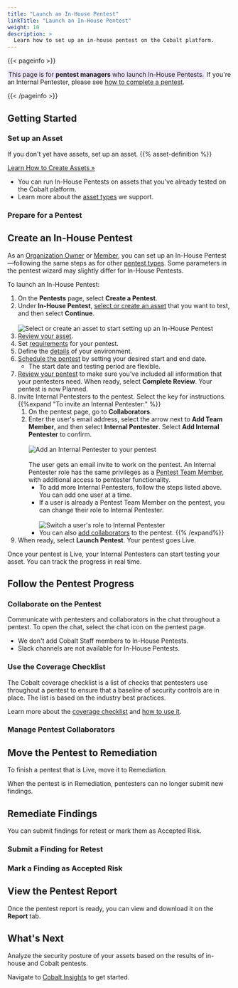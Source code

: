 ```yaml
---
title: "Launch an In-House Pentest"
linkTitle: "Launch an In-House Pentest"
weight: 10
description: >
  Learn how to set up an in-house pentest on the Cobalt platform.
---
```


{{< pageinfo >}}
<p><span style="background-color: #ECE6FA; padding: 2px;">This page is for <b>pentest managers</b> who launch In-House Pentests.</span> If you're an Internal Pentester, please see <a href="/pmp/complete-pentest/">how to complete a pentest</a>.</p>
{{< /pageinfo >}}

## Getting Started

### Set up an Asset

If you don't yet have assets, set up an asset. {{% asset-definition %}}

<a class="btn btn-outline-primary rounded" href="/getting-started/assets/">Learn How to Create Assets »</a>

- You can run In-House Pentests on assets that you've already tested on the Cobalt platform.
- Learn more about the [asset types](/platform-deep-dive/assets/asset-types/) we support.

### Prepare for a Pentest



## Create an In-House Pentest

As an [Organization Owner](/getting-started/glossary/#organization-owner) or [Member](/getting-started/glossary/#organization-member), you can set up an In-House Pentest—following the same steps as for other [pentest types](/platform-deep-dive/pentests/pentest-types/). Some parameters in the pentest wizard may slightly differ for In-House Pentests.

To launch an In-House Pentest:

1. On the **Pentests** page, select **Create a Pentest**.
1. Under **In-House Pentest**, [select or create an asset](/getting-started/select-pentest-type/#select-or-create-an-asset) that you want to test, and then select **Continue**.<br><br>
![Select or create an asset to start setting up an In-House Pentest](/deepdive/PentestTypesInternalPentest.png "Select or create an asset to start setting up an In-House Pentest")
1. [Review your asset](/getting-started/review-asset/).
1. Set [requirements](/getting-started/pentest-objectives/) for your pentest.
1. Define the [details](/getting-started/details/) of your environment.
1. [Schedule the pentest](/getting-started/planning/#schedule-the-pentest) by setting your desired start and end date.
    - The start date and testing period are flexible.
1. [Review your pentest](/getting-started/review-pentest/) to make sure you’ve included all information that your pentesters need. When ready, select **Complete Review**. Your pentest is now Planned.
1. Invite Internal Pentesters to the pentest. Select the <i style="font-size:x-large; color: #0047AB" class="fas fa-chevron-right"></i> key for instructions.
   {{%expand "To invite an Internal Pentester:" %}}
   1. On the pentest page, go to **Collaborators**.
   1. Enter the user's email address, select the arrow next to **Add Team Member**, and then select **Internal Pentester**. Select **Add Internal Pentester** to confirm.<br><br>
   ![Add an Internal Pentester to your pentest](/deepdive/AddInternalPentester.png "Add an Internal Pentester to your pentest")<br><br>
      The user gets an email invite to work on the pentest. An Internal Pentester role has the same privileges as a [Pentest Team Member](/getting-started/glossary/#pentest-team-member), with additional access to pentester functionality.
      - To add more Internal Pentesters, follow the steps listed above. You can add one user at a time.
      - If a user is already a Pentest Team Member on the pentest, you can change their role to Internal Pentester.<br><br>
      ![Switch a user's role to Internal Pentester](/deepdive/SwitchRoleInternalPentester.png "Switch a user's role to Internal Pentester")<br>
      - You can also [add collaborators](/platform-deep-dive/collaboration/organization/manage-users/#add-a-pentest-team-member) to the pentest.
   {{% /expand%}}
1. When ready, select **Launch Pentest**. Your pentest goes Live.

Once your pentest is Live, your Internal Pentesters can start testing your asset. You can track the progress in real time.

## Follow the Pentest Progress

### Collaborate on the Pentest

Communicate with pentesters and collaborators in the chat throughout a pentest. To open the chat, select the chat icon on the pentest page.

- We don't add Cobalt Staff members to In-House Pentests.
- Slack channels are not available for In-House Pentests.

### Use the Coverage Checklist

The Cobalt coverage checklist is a list of checks that pentesters use throughout a pentest to ensure that a baseline of security controls are in place. The list is based on the industry best practices.

Learn more about the [coverage checklist](/platform-deep-dive/pentests/pentest-process/coverage-checklist/) and [how to use it](/platform-deep-dive/pentests/pentest-process/coverage-checklist/#how-to-use-the-coverage-checklist).

### Manage Pentest Collaborators

## Move the Pentest to Remediation

To finish a pentest that is Live, move it to Remediation.

When the pentest is in Remediation, pentesters can no longer submit new findings.



## Remediate Findings

You can submit findings for retest or mark them as Accepted Risk.

### Submit a Finding for Retest

### Mark a Finding as Accepted Risk

## View the Pentest Report

Once the pentest report is ready, you can view and download it on the **Report** tab.

## What's Next

Analyze the security posture of your assets based on the results of in-house and Cobalt pentests. 

Navigate to [Cobalt Insights](/platform-deep-dive/assets/insights/) to get started.
